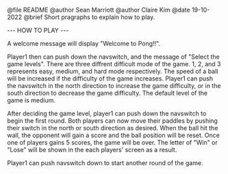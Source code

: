 @file README
@author Sean Marriott
@author Claire Kim
@date 19-10-2022
@brief Short pragraphs to explain how to play.

--- HOW TO PLAY ---

A welcome message will display "Welcome to Pong!!".

Player1 then can push down the navswitch, and the message of "Select the game levels". There are three diffrent difficult mode of the game. 1, 2, and 3 represents easy, medium, and hard mode respectively. The speed of a ball will be increased if the difficulty of the game increases. Player1 can push the navswitch in the north direction to increase the game difficulty, or in the south direction to decrease the game difficulty. The default level of the game is medium. 

After deciding the game level, player1 can push down the navswitch to begin the first round. Both players can now move their paddles by pushing their switch in the north or south direction as desired. When the ball hit the wall, the opponent will gain a score and the ball position will be reset. Once one of players gains 5 scores, the game will be over. The letter of "Win" or "Lose" will be shown in the each players' screen as a result.

Player1 can push navswitch down to start another round of the game.


